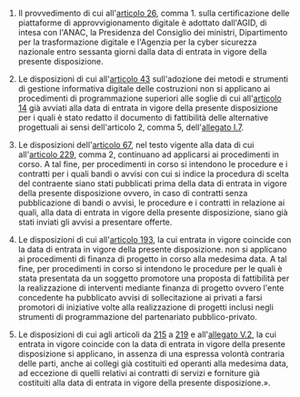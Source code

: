 1. Il provvedimento di cui all'[articolo 26](/articolo-26/2), comma 1. sulla certificazione delle piattaforme di approvvigionamento digitale è adottato dall'AGID, di intesa con l'ANAC, la Presidenza del Consiglio dei ministri, Dipartimento per la trasformazione digitale e l'Agenzia per la cyber sicurezza nazionale entro sessanta giorni dalla data di entrata in vigore della presente disposizione.

2.	Le disposizioni di cui all'[articolo 43](/articolo-43/2) sull'adozione dei metodi e strumenti di gestione informativa digitale delle costruzioni non si applicano ai procedimenti di programmazione superiori alle soglie di cui all'[articolo 14](/articolo-14/2) già avviati alla data di entrata in vigore della presente disposizione per i quali è stato redatto il documento di fattibilità delle alternative progettuali ai sensi dell'articolo 2, comma 5, dell'[allegato I.7](/section/attachment-2-7/1).
3.	Le disposizioni dell'[articolo 67](/articolo-67/2), nel testo vigente alla data di cui all'[articolo 229](/articolo-229/1), comma 2, continuano ad applicarsi ai procedimenti in corso. A tal fine, per procedimenti in corso si intendono le procedure e i contratti per i quali bandi o avvisi con cui si indice la procedura di scelta del contraente siano stati pubblicati prima della data di entrata in vigore della presente disposizione ovvero, in caso di contratti senza pubblicazione di bandi o avvisi, le procedure e i contratti in relazione ai quali, alla data di entrata in vigore della presente disposizione, siano già stati inviati gli avvisi a presentare offerte.

4.	Le disposizioni di cui all'[articolo 193](/articolo-193/2), la cui entrata in vigore coincide con la data di entrata in vigore della presente disposizione. non si applicano ai procedimenti di finanza di progetto in corso alla medesima data. A tal fine, per procedimenti in corso si intendono le procedure per le quali è stata presentata da un soggetto promotore una proposta di fattibilità per la realizzazione di interventi mediante finanza di progetto ovvero l'ente concedente ha pubblicato avvisi di sollecitazione ai privati a farsi promotori di iniziative volte alla realizzazione di progetti inclusi negli strumenti di programmazione del partenariato pubblico-privato.

5.	Le disposizioni di cui agli articoli da [215](/articolo-215/2) a [219](/articolo-219/2) e all'[allegato V.2](/section/attachment-5-2/1), la cui entrata in vigore coincide con la data di entrata in vigore della presente disposizione si applicano, in assenza di una espressa volontà contraria delle parti, anche ai collegi già costituiti ed operanti alla medesima data, ad eccezione di quelli relativi ai contratti di servizi e forniture già costituiti alla data di entrata in vigore della presente disposizione.».

